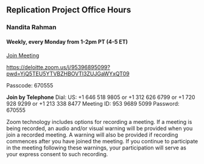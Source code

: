  
## Replication Project Office Hours
### Nandita Rahman
#### Weekly, every Monday from 1-2pm PT (4-5 ET)

[Join Meeting](https://deloitte.zoom.us/j/95396895099?pwd=YjQ5TEU5YTVBZHBOVTl3ZUJGaWYxQT09)

https://deloitte.zoom.us/j/95396895099?pwd=YjQ5TEU5YTVBZHBOVTl3ZUJGaWYxQT09

Passcode:	670555

**Join by Telephone**
Dial: US: +1 646 518 9805 or +1 312 626 6799 or +1 720 928 9299 or +1 213 338 8477 
Meeting ID: 953 9689 5099
Password: 670555

Zoom technology includes options for recording a meeting. If a meeting is being recorded, an audio and/or visual warning will be provided when you join a recorded meeting. A warning will also be provided if recording commences after you have joined the meeting. If you continue to participate in the meeting following these warnings, your participation will serve as your express consent to such recording. 



